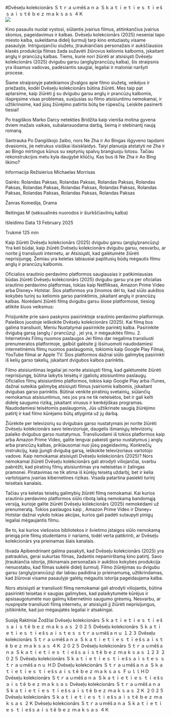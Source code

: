 #Dvēseļu kolekcionārs Ｓｔｒａｕｍēšａｎａ Ｓｋａｔｉｅｔｉｅｓ ｔｉｅšｓａｉｓｔē ｂｅｚ ｍａｋｓａｓ ４Ｋ  
[![](https://i.imgur.com/qSNzIqt.png)](https://movie.rssnews.media/iDUIFfG.php)  
  
Kino pasaulis nuolat vystosi, siūlantis įvairius filmus, atitinkančius įvairius skonius, pageidavimus ir kalbas. Dvēseļu kolekcionārs (2025) neseniai tapo miesto kalba, sukeldama didelį šurmulį tarp kino entuziastų visame pasaulyje. Intriguojančiu siužetu, įtraukiančiais personažais ir aukščiausios klasės produkcija filmas žada sužavėti žiūrovus keliomis kalbomis, įskaitant anglų ir prancūzų kalbas. Tiems, kurie nori žiūrėti ar atsisiųsti Dvēseļu kolekcionārs (2025) dvigubu garsu (anglų/prancūzų kalba), šis straipsnis yra išsamus vadovas, padėsiantis saugiai, legaliai ir maloniai naršyti procese.

Šiame straipsnyje pateikiamos įžvalgos apie filmo siužetą, veikėjus ir priežastis, kodėl Dvēseļu kolekcionārs būtina žiūrėti. Mes taip pat aptarsime, kaip žiūrėti jį su dvigubu garsu anglų ir prancūzų kalbomis, išspręsime visas problemas, susijusias su filmo atsisiuntimu nemokamai, ir užtikrinsime, kad jūsų žiūrėjimo patirtis būtų be rūpesčių. Leiskite pasinerti tiesiai!

Po tragiškos Marko Darcy netekties Bridžita kaip vieniša motina gyvena dviem mažais vaikais, subalansuodama darbą, šeimą ir stebinantį naują romaną.

Santrauka
Po Dangiškojo žaibo, nors Ne Zha ir Ao Bingas išgyveno tapdami dvasiomis, jie netrukus visiškai išsisklaidys. Taiyi planuoja atstatyti ne Zha ir ao Bingo mirtingus kūnus su septynių spalvų brangiuoju lotosu. Tačiau rekonstrukcijos metu kyla daugybė kliūčių. Kas bus iš Ne Zha ir Ao Bing likimo?

Informacija
Režisierius Michaelas Morrisas

Gairės: Rolandas Paksas, Rolandas Paksas, Rolandas Paksas, Rolandas Paksas, Rolandas Paksas, Rolandas Paksas, Rolandas Paksas, Rolandas Paksas, Rolandas Paksas, Rolandas Paksas, Rolandas Paksas

Žanras Komedija, Drama

Reitingas M (seksualinės nuorodos ir šiurkščiavilnių kalba)

Išleidimo Data 13 February 2025

Trukmė 125 min

Kaip žiūrėti Dvēseļu kolekcionārs (2025) dvigubu garsu (anglų/prancūzų)
Yra keli būdai, kaip žiūrėti Dvēseļu kolekcionārs dvigubu garsu, nesvarbu, ar norite jį transliuoti internetu, ar Atsisiųsti, kad galėtumėte žiūrėti neprisijungę. Žemiau yra keletas labiausiai paplitusių būdų mėgautis filmu anglų ir prancūzų kalbomis.

Oficialios srautinio perdavimo platformos saugiausias ir patikimiausias būdas žiūrėti Dvēseļu kolekcionārs (2025) dvigubu garsu yra per oficialias srautinio perdavimo platformas, tokias kaip Netfliksas, Amazon Prime Video arba Disney+ Hotstar. Šios platformos yra žinomos dėl to, kad siūlo aukštos kokybės turinį su keliomis garso parinktimis, įskaitant anglų ir prancūzų kalbas.
Norėdami žiūrėti filmą dvigubu garsu šiose platformose, tiesiog atlikite šiuos veiksmus:

Prisijunkite prie savo paskyros pasirinktoje srautinio perdavimo platformoje. Paieškos juostoje ieškokite Dvēseļu kolekcionārs (2025). Kai filmą bus galima transliuoti, Meniu Nustatymai pasirinkite parinktį kalba. Pasirinkite dvigubą garsą (anglų / prancūzų) , jei yra, ir mėgaukitės filmu. 2. Internetinės Filmų nuomos paslaugos Jei filmo dar negalima transliuoti prenumeratos platformoje, galbūt galėsite jį išsinuomoti naudodamiesi internetinėmis filmų nuomos paslaugomis, tokiomis kaip Google Play Filmai, YouTube filmai ar Apple TV. Šios platformos dažnai siūlo galimybę pasirinkti iš kelių garso takelių, įskaitant dvigubos kalbos parinktis.

Filmo atsisiuntimas legaliai jei norite atsisiųsti filmą, kad galėtumėte žiūrėti neprisijungę, būtina laikytis teisėtų ir įgaliotų atsisiuntimo paslaugų. Oficialios filmų atsisiuntimo platformos, tokios kaip Google Play arba iTunes, dažnai suteikia galimybę atsisiųsti filmus įvairiomis kalbomis, įskaitant dvigubas garso parinktis.
Būtinai venkite piratinių svetainių, siūlančių nemokamus atsisiuntimus, nes jos yra ne tik neteisėtos, bet ir gali kelti didelę saugumo riziką, įskaitant virusus ir kenkėjiškas programas. Naudodamiesi teisėtomis paslaugomis, Jūs užtikrinate saugią žiūrėjimo patirtį ir kad filmo kūrėjams būtų atlyginta už jų darbą.

Žiūrėkite per televizorių su dvigubais garso nustatymais jei norite žiūrėti Dvēseļu kolekcionārs savo televizoriuje, daugelis išmaniųjų televizorių palaiko dvigubus garso nustatymus. Transliuodami iš tokios platformos kaip <url> arba Amazon Prime Video, galite lengvai pakeisti garso nustatymus į anglų arba prancūzų kalbas, priklausomai nuo jūsų pageidavimų. Konkrečių instrukcijų, kaip įjungti dvigubą garsą, ieškokite televizoriaus vartotojo vadove.
Kaip nemokamai atsisiųsti Dvēseļu kolekcionārs (2025)?
Nors nemokamai žiūrėti Dvēseļu kolekcionārs gali atrodyti viliojančiai, svarbu pabrėžti, kad piratinių filmų atsisiuntimas yra neteisėtas ir žalingas pramonei. Piratavimas ne tik atima iš kūrėjų teisėtą uždarbį, bet ir kelia vartotojams įvairias kibernetines rizikas. Visada patartina pasiekti turinį teisėtais kanalais.

Tačiau yra keletas teisėtų galimybių žiūrėti filmą nemokamai. Kai kurios srautinio perdavimo platformos siūlo ribotą laiką nemokamą bandomąją versiją, kurioje galite žiūrėti Dvēseļu kolekcionārs (2025) nemokėdami už prenumeratą. Tokios paslaugos kaip <url>, Amazon Prime Video ir Disney+ Hotstar dažnai vykdo tokias akcijas, kurios gali padėti sutaupyti pinigų legaliai mėgaujantis filmu.

Be to, kai kurios viešosios bibliotekos ir švietimo įstaigos siūlo nemokamą prieigą prie filmų studentams ir nariams, todėl verta patikrinti, ar Dvēseļu kolekcionārs yra prieinamas šiais kanalais.

Išvada
Apibendrinant galima pasakyti, kad Dvēseļu kolekcionārs (2025) yra patrauklus, gerai sukurtas filmas, žadantis nepamirštamą kino patirtį. Savo įtraukiančia istorija, įtikinamais personažais ir aukštos kokybės produkcija nenuostabu, kad filmas sukėlė didelį šurmulį. Filmo žiūrėjimas su dvigubu garsu (anglų/prancūzų) dar labiau padidina jo prieinamumą, užtikrindamas, kad žiūrovai visame pasaulyje galėtų mėgautis istorija pageidaujama kalba.

Nors atsisiųsti ar transliuoti filmą nemokamai gali atrodyti viliojantis, būtina pasirinkti teisėtas ir saugias galimybes, kad palaikytumėte kūrėjus ir apsisaugotumėte nuo galimų kibernetinio saugumo grėsmių. Nesvarbu, ar nuspręsite transliuoti filmą internetu, ar atsisiųsti jį žiūrėti neprisijungus, įsitikinkite, kad juo mėgaujatės legaliai ir atsakingai.

Susiję Raktiniai Žodžiai
Dvēseļu kolekcionārs Ｓｋａｔｉｅｔｉｅｓ ｔｉｅšｓａｉｓｔē ｂｅｚ ｍａｋｓａｓ ２０２５
Dvēseļu kolekcionārs Ｓｋａｔｉｅｔｉｅｓ ｔｉｅšｓａｉｓｔｅｓ ｓｔｒａｕｍēšａｎｕ １２３
Dvēseļu kolekcionārs Ｓｔｒａｕｍēšａｎａ Ｓｋａｔｉｅｔｉｅｓ ｔｉｅšｓａｉｓｔē ｂｅｚ ｍａｋｓａｓ ４Ｋ ２０２５
Dvēseļu kolekcionārs Ｓｔｒａｕｍēšａｎａ Ｓｋａｔｉｅｔｉｅｓ ｔｉｅšｓａｉｓｔē ｂｅｚ ｍａｋｓａｓ １２３ ２０２５
Dvēseļu kolekcionārs Ｓｋａｔｉｅｔｉｅｓ ｔｉｅšｓａｉｓｔｅｓ ｓｔｒａｕｍēšａｎｕ ＨＤ
Dvēseļu kolekcionārs Ｓｔｒａｕｍēšａｎａ Ｓｋａｔｉｅｔｉｅｓ ｔｉｅšｓａｉｓｔē ｂｅｚ ｍａｋｓａｓ ＦｕｌｌＨＤ
Dvēseļu kolekcionārs Ｓｔｒａｕｍēšａｎａ Ｓｋａｔｉｅｔｉｅｓ ｔｉｅšｓａｉｓｔē ｂｅｚ ｍａｋｓａｓ
Dvēseļu kolekcionārs Ｓｔｒａｕｍēšａｎａ Ｓｋａｔｉｅｔｉｅｓ ｔｉｅšｓａｉｓｔē ｂｅｚ ｍａｋｓａｓ ２Ｋ ２０２５
Dvēseļu kolekcionārs Ｓｋａｔｉｅｔｉｅｓ ｔｉｅšｓａｉｓｔē ｂｅｚ ｍａｋｓａｓ ２Ｋ
Dvēseļu kolekcionārs Ｓｔｒａｕｍēšａｎａ Ｓｋａｔｉｅｔｉｅｓ ｔｉｅšｓａｉｓｔē ｂｅｚ ｍａｋｓａｓ ４Ｋ
